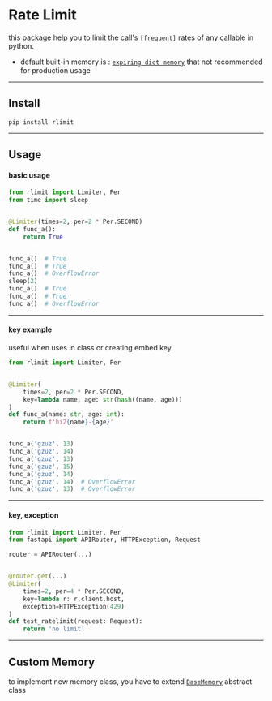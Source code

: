 # Rate Limit

this package help you
to limit the call's `[frequent]` rates of any callable in python.

* default built-in memory is : [`expiring dict memory`](src/rlimit/expiringdict_memory.py)
  that not recommended for production usage

---

## Install

`pip install rlimit`

----

## Usage

#### basic usage

```py
from rlimit import Limiter, Per
from time import sleep


@Limiter(times=2, per=2 * Per.SECOND)
def func_a():
    return True


func_a()  # True
func_a()  # True
func_a()  # OverflowError
sleep(2)
func_a()  # True
func_a()  # True
func_a()  # OverflowError
```

---

#### key example

useful when uses in class or creating embed key

```py
from rlimit import Limiter, Per


@Limiter(
    times=2, per=2 * Per.SECOND,
    key=lambda name, age: str(hash((name, age)))
)
def func_a(name: str, age: int):
    return f'hi2{name}-{age}'


func_a('gzuz', 13)
func_a('gzuz', 14)
func_a('gzuz', 13)
func_a('gzuz', 15)
func_a('gzuz', 14)
func_a('gzuz', 14)  # OverflowError
func_a('gzuz', 13)  # OverflowError
```

---

#### key, exception

```py
from rlimit import Limiter, Per
from fastapi import APIRouter, HTTPException, Request

router = APIRouter(...)


@router.get(...)
@Limiter(
    times=2, per=4 * Per.SECOND,
    key=lambda r: r.client.host,
    exception=HTTPException(429)
)
def test_ratelimit(request: Request):
    return 'no limit'
```

----

## Custom Memory

to implement new memory class,
you have to extend [`BaseMemory`](src/rlimit/memory_abc.py) abstract class
